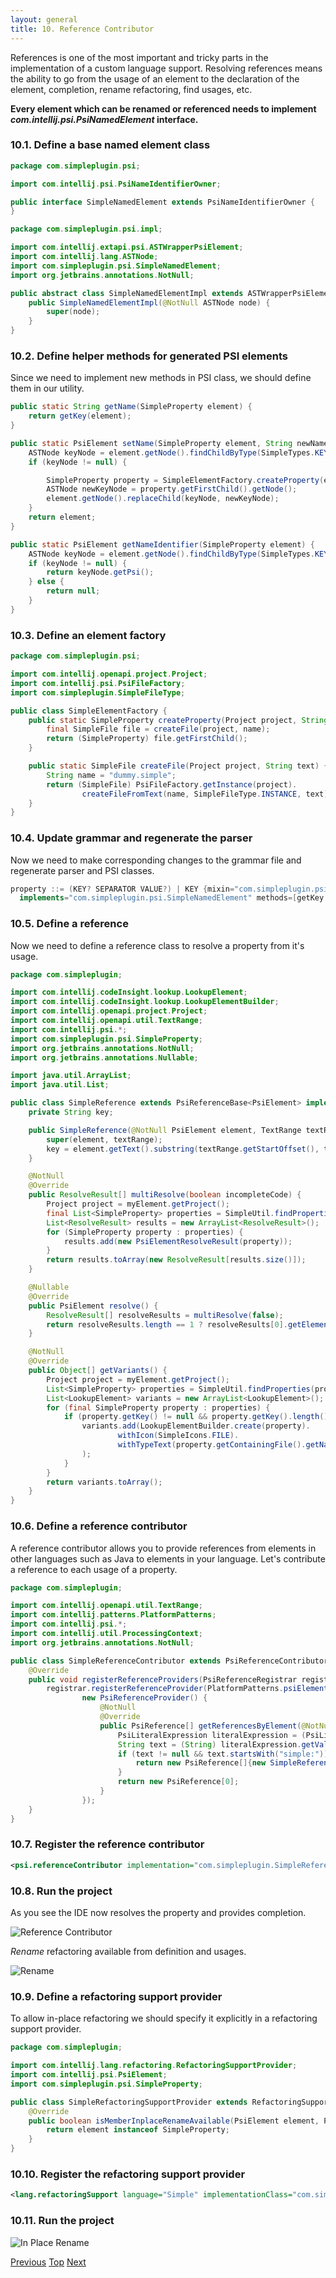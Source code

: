 ```yaml
---
layout: general
title: 10. Reference Contributor
---
```



References is one of the most important and tricky parts in the implementation of a custom language support.
Resolving references means the ability to go from the usage of an element to the declaration of the element, completion, rename refactoring, find usages, etc.

**Every element which can be renamed or referenced needs to implement *com.intellij.psi.PsiNamedElement* interface.**

### 10.1. Define a base named element class

```java
package com.simpleplugin.psi;

import com.intellij.psi.PsiNameIdentifierOwner;

public interface SimpleNamedElement extends PsiNameIdentifierOwner {
}
```

```java
package com.simpleplugin.psi.impl;

import com.intellij.extapi.psi.ASTWrapperPsiElement;
import com.intellij.lang.ASTNode;
import com.simpleplugin.psi.SimpleNamedElement;
import org.jetbrains.annotations.NotNull;

public abstract class SimpleNamedElementImpl extends ASTWrapperPsiElement implements SimpleNamedElement {
    public SimpleNamedElementImpl(@NotNull ASTNode node) {
        super(node);
    }
}
```

### 10.2. Define helper methods for generated PSI elements

Since we need to implement new methods in PSI class, we should define them in our utility.

```java
public static String getName(SimpleProperty element) {
    return getKey(element);
}

public static PsiElement setName(SimpleProperty element, String newName) {
    ASTNode keyNode = element.getNode().findChildByType(SimpleTypes.KEY);
    if (keyNode != null) {

        SimpleProperty property = SimpleElementFactory.createProperty(element.getProject(), newName);
        ASTNode newKeyNode = property.getFirstChild().getNode();
        element.getNode().replaceChild(keyNode, newKeyNode);
    }
    return element;
}

public static PsiElement getNameIdentifier(SimpleProperty element) {
    ASTNode keyNode = element.getNode().findChildByType(SimpleTypes.KEY);
    if (keyNode != null) {
        return keyNode.getPsi();
    } else {
        return null;
    }
}
```

### 10.3. Define an element factory

```java
package com.simpleplugin.psi;

import com.intellij.openapi.project.Project;
import com.intellij.psi.PsiFileFactory;
import com.simpleplugin.SimpleFileType;

public class SimpleElementFactory {
    public static SimpleProperty createProperty(Project project, String name) {
        final SimpleFile file = createFile(project, name);
        return (SimpleProperty) file.getFirstChild();
    }

    public static SimpleFile createFile(Project project, String text) {
        String name = "dummy.simple";
        return (SimpleFile) PsiFileFactory.getInstance(project).
                createFileFromText(name, SimpleFileType.INSTANCE, text);
    }
}
```

### 10.4. Update grammar and regenerate the parser

Now we need to make corresponding changes to the grammar file and regenerate parser and PSI classes.

```java
property ::= (KEY? SEPARATOR VALUE?) | KEY {mixin="com.simpleplugin.psi.impl.SimpleNamedElementImpl"
  implements="com.simpleplugin.psi.SimpleNamedElement" methods=[getKey getValue getName setName getNameIdentifier]}
```

### 10.5. Define a reference

Now we need to define a reference class to resolve a property from it's usage.

```java
package com.simpleplugin;

import com.intellij.codeInsight.lookup.LookupElement;
import com.intellij.codeInsight.lookup.LookupElementBuilder;
import com.intellij.openapi.project.Project;
import com.intellij.openapi.util.TextRange;
import com.intellij.psi.*;
import com.simpleplugin.psi.SimpleProperty;
import org.jetbrains.annotations.NotNull;
import org.jetbrains.annotations.Nullable;

import java.util.ArrayList;
import java.util.List;

public class SimpleReference extends PsiReferenceBase<PsiElement> implements PsiPolyVariantReference {
    private String key;

    public SimpleReference(@NotNull PsiElement element, TextRange textRange) {
        super(element, textRange);
        key = element.getText().substring(textRange.getStartOffset(), textRange.getEndOffset());
    }

    @NotNull
    @Override
    public ResolveResult[] multiResolve(boolean incompleteCode) {
        Project project = myElement.getProject();
        final List<SimpleProperty> properties = SimpleUtil.findProperties(project, key);
        List<ResolveResult> results = new ArrayList<ResolveResult>();
        for (SimpleProperty property : properties) {
            results.add(new PsiElementResolveResult(property));
        }
        return results.toArray(new ResolveResult[results.size()]);
    }

    @Nullable
    @Override
    public PsiElement resolve() {
        ResolveResult[] resolveResults = multiResolve(false);
        return resolveResults.length == 1 ? resolveResults[0].getElement() : null;
    }

    @NotNull
    @Override
    public Object[] getVariants() {
        Project project = myElement.getProject();
        List<SimpleProperty> properties = SimpleUtil.findProperties(project);
        List<LookupElement> variants = new ArrayList<LookupElement>();
        for (final SimpleProperty property : properties) {
            if (property.getKey() != null && property.getKey().length() > 0) {
                variants.add(LookupElementBuilder.create(property).
                        withIcon(SimpleIcons.FILE).
                        withTypeText(property.getContainingFile().getName())
                );
            }
        }
        return variants.toArray();
    }
}
```

### 10.6. Define a reference contributor

A reference contributor allows you to provide references from elements in other languages such as Java to elements in your language.
Let's contribute a reference to each usage of a property.

```java
package com.simpleplugin;

import com.intellij.openapi.util.TextRange;
import com.intellij.patterns.PlatformPatterns;
import com.intellij.psi.*;
import com.intellij.util.ProcessingContext;
import org.jetbrains.annotations.NotNull;

public class SimpleReferenceContributor extends PsiReferenceContributor {
    @Override
    public void registerReferenceProviders(PsiReferenceRegistrar registrar) {
        registrar.registerReferenceProvider(PlatformPatterns.psiElement(PsiLiteralExpression.class),
                new PsiReferenceProvider() {
                    @NotNull
                    @Override
                    public PsiReference[] getReferencesByElement(@NotNull PsiElement element, @NotNull ProcessingContext context) {
                        PsiLiteralExpression literalExpression = (PsiLiteralExpression) element;
                        String text = (String) literalExpression.getValue();
                        if (text != null && text.startsWith("simple:")) {
                            return new PsiReference[]{new SimpleReference(element, new TextRange(8, text.length() + 1))};
                        }
                        return new PsiReference[0];
                    }
                });
    }
}
```

### 10.7. Register the reference contributor

```xml
<psi.referenceContributor implementation="com.simpleplugin.SimpleReferenceContributor"/>
```

### 10.8. Run the project

As you see the IDE now resolves the property and provides completion.

![Reference Contributor](img/reference_contributor.png)

*Rename* refactoring available from definition and usages.

![Rename](img/rename.png)

### 10.9. Define a refactoring support provider

To allow in-place refactoring we should specify it explicitly in a refactoring support provider.

```java
package com.simpleplugin;

import com.intellij.lang.refactoring.RefactoringSupportProvider;
import com.intellij.psi.PsiElement;
import com.simpleplugin.psi.SimpleProperty;

public class SimpleRefactoringSupportProvider extends RefactoringSupportProvider {
    @Override
    public boolean isMemberInplaceRenameAvailable(PsiElement element, PsiElement context) {
        return element instanceof SimpleProperty;
    }
}
```

### 10.10. Register the refactoring support provider

```xml
<lang.refactoringSupport language="Simple" implementationClass="com.simpleplugin.SimpleRefactoringSupportProvider"/>
```

### 10.11. Run the project

![In Place Rename](img/in_place_rename.png)

[Previous](completion_contributor.html)
[Top](../custom_language_support_tutorial.html)
[Next](find_usages_provider.html)



